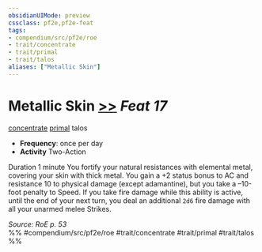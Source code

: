 ```yaml
---
obsidianUIMode: preview
cssclass: pf2e,pf2e-feat
tags:
- compendium/src/pf2e/roe
- trait/concentrate
- trait/primal
- trait/talos
aliases: ["Metallic Skin"]
---
```

# Metallic Skin  [>>](rules/core-rulebook/chapter-9-playing-the-game.md#Actions "Two-Action") *Feat 17*  
[concentrate](rules/traits/concentrate.md "Concentrate Action & Ability Trait")  [primal](rules/traits/primal.md "Primal Tradition Trait")  talos  

- **Frequency**: once per day
- **Activity** Two-Action

Duration 1 minute You fortify your natural resistances with elemental metal, covering your skin with thick metal. You gain a +2 status bonus to AC and resistance 10 to physical damage (except adamantine), but you take a –10-foot penalty to Speed. If you take fire damage while this ability is active, until the end of your next turn, you deal an additional `2d6` fire damage with all your unarmed melee Strikes.

*Source: RoE p. 53*  
%% #compendium/src/pf2e/roe #trait/concentrate #trait/primal #trait/talos %%